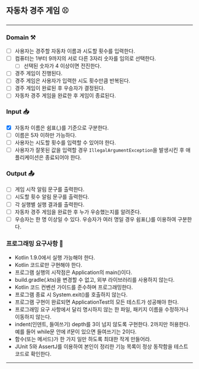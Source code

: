 ## 자동차 경주 게임 ⚾️

---

### Domain ⚒️
- [ ] 사용자는 경주할 자동차 이름과 시도할 횟수를 입력한다.
- [ ] 컴퓨터는 1부터 9까지의 서로 다른 3자리 숫자를 임의로 선택한다.
    - [ ] 선택된 숫자가 4 이상이면 전진한다.
- [ ] 경주 게임이 진행된다.
- [ ] 경주 게임은 사용자가 입력한 시도 횟수만큼 반복된다.
- [ ] 경주 게임이 완료된 후 우승자가 결정된다.
- [ ] 자동차 경주 게임을 완료한 후 게임이 종료된다.

### Input 📥
- [x] 자동차 이름은 쉼표(,)를 기준으로 구분한다.
- [ ] 이름은 5자 이하만 가능하다.
- [ ] 사용자는 시도할 횟수를 입력할 수 있어야 한다.
- [ ] 사용자가 잘못된 값을 입력할 경우 `IllegalArgumentException`을 발생시킨 후 애플리케이션은 종료되어야 한다.

### Output 📤
- [ ] 게임 시작 알림 문구를 출력한다.
- [ ] 시도할 횟수 알림 문구를 출력한다.
- [ ] 각 실행별 실행 결과를 출력한다.
- [ ] 자동차 경주 게임을 완료한 후 누가 우승했는지를 알려준다.
- [ ] 우승자는 한 명 이상일 수 있다. 우승자가 여러 명일 경우 쉼표(,)를 이용하여 구분한다.

### 프로그래밍 요구사항 🧐
* Kotlin 1.9.0에서 실행 가능해야 한다.
* Kotlin 코드로만 구현해야 한다.
* 프로그램 실행의 시작점은 Application의 main()이다.
* build.gradle(.kts)을 변경할 수 없고, 외부 라이브러리를 사용하지 않는다. 
* Kotlin 코드 컨벤션 가이드를 준수하며 프로그래밍한다. 
* 프로그램 종료 시 System.exit()를 호출하지 않는다. 
* 프로그램 구현이 완료되면 ApplicationTest의 모든 테스트가 성공해야 한다. 
* 프로그래밍 요구 사항에서 달리 명시하지 않는 한 파일, 패키지 이름을 수정하거나 이동하지 않는다. 
* indent(인덴트, 들여쓰기) depth를 3이 넘지 않도록 구현한다. 2까지만 허용한다. 예를 들어 while문 안에 if문이 있으면 들여쓰기는 2이다. 
* 함수(또는 메서드)가 한 가지 일만 하도록 최대한 작게 만들어라. 
* JUnit 5와 AssertJ를 이용하여 본인이 정리한 기능 목록이 정상 동작함을 테스트 코드로 확인한다.

---
